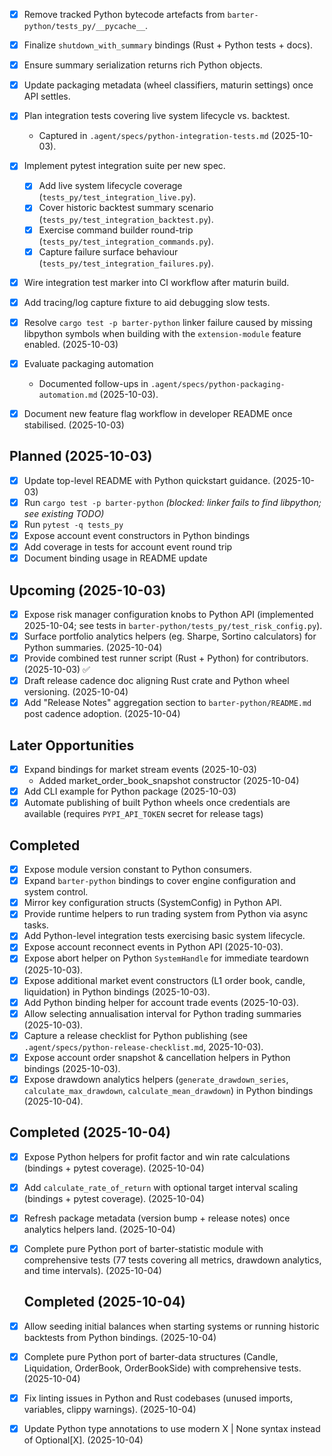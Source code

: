 - [x] Remove tracked Python bytecode artefacts from `barter-python/tests_py/__pycache__`.
- [x] Finalize `shutdown_with_summary` bindings (Rust + Python tests + docs).
- [x] Ensure summary serialization returns rich Python objects.
- [x] Update packaging metadata (wheel classifiers, maturin settings) once API settles.
- [x] Plan integration tests covering live system lifecycle vs. backtest.
  - Captured in `.agent/specs/python-integration-tests.md` (2025-10-03).
- [x] Implement pytest integration suite per new spec.
  - [x] Add live system lifecycle coverage (`tests_py/test_integration_live.py`).
  - [x] Cover historic backtest summary scenario (`tests_py/test_integration_backtest.py`).
  - [x] Exercise command builder round-trip (`tests_py/test_integration_commands.py`).
  - [x] Capture failure surface behaviour (`tests_py/test_integration_failures.py`).
- [x] Wire integration test marker into CI workflow after maturin build.
- [x] Add tracing/log capture fixture to aid debugging slow tests.
- [x] Resolve `cargo test -p barter-python` linker failure caused by missing libpython symbols when
      building with the `extension-module` feature enabled. (2025-10-03)
- [x] Evaluate packaging automation
  - Documented follow-ups in `.agent/specs/python-packaging-automation.md` (2025-10-03).

- [x] Document new feature flag workflow in developer README once stabilised. (2025-10-03)

## Planned (2025-10-03)
- [x] Update top-level README with Python quickstart guidance. (2025-10-03)
- [x] Run `cargo test -p barter-python` *(blocked: linker fails to find libpython; see existing TODO)*
- [x] Run `pytest -q tests_py`
- [x] Expose account event constructors in Python bindings
- [x] Add coverage in tests for account event round trip
- [x] Document binding usage in README update

## Upcoming (2025-10-03)
- [x] Expose risk manager configuration knobs to Python API (implemented 2025-10-04; see tests in `barter-python/tests_py/test_risk_config.py`).
- [x] Surface portfolio analytics helpers (eg. Sharpe, Sortino calculators) for Python summaries. (2025-10-04)
- [x] Provide combined test runner script (Rust + Python) for contributors. (2025-10-03) ✅
- [x] Draft release cadence doc aligning Rust crate and Python wheel versioning. (2025-10-04)
- [x] Add "Release Notes" aggregation section to `barter-python/README.md` post cadence adoption. (2025-10-04)

 ## Later Opportunities
 - [x] Expand bindings for market stream events (2025-10-03)
   - Added market_order_book_snapshot constructor (2025-10-04)
 - [x] Add CLI example for Python package (2025-10-03)
 - [x] Automate publishing of built Python wheels once credentials are available (requires `PYPI_API_TOKEN` secret for release tags)

## Completed
- [x] Expose module version constant to Python consumers.
- [x] Expand `barter-python` bindings to cover engine configuration and system control.
- [x] Mirror key configuration structs (SystemConfig) in Python API.
- [x] Provide runtime helpers to run trading system from Python via async tasks.
- [x] Add Python-level integration tests exercising basic system lifecycle.
- [x] Expose account reconnect events in Python API (2025-10-03).
- [x] Expose abort helper on Python `SystemHandle` for immediate teardown (2025-10-03).
- [x] Expose additional market event constructors (L1 order book, candle, liquidation) in Python bindings (2025-10-03).
- [x] Add Python binding helper for account trade events (2025-10-03).
- [x] Allow selecting annualisation interval for Python trading summaries (2025-10-03).
- [x] Capture a release checklist for Python publishing (see `.agent/specs/python-release-checklist.md`, 2025-10-03).
- [x] Expose account order snapshot & cancellation helpers in Python bindings (2025-10-03).
- [x] Expose drawdown analytics helpers (`generate_drawdown_series`,
      `calculate_max_drawdown`, `calculate_mean_drawdown`) in Python bindings
      (2025-10-04).

 ## Completed (2025-10-04)
- [x] Expose Python helpers for profit factor and win rate calculations (bindings + pytest coverage). (2025-10-04)
- [x] Add `calculate_rate_of_return` with optional target interval scaling (bindings + pytest coverage). (2025-10-04)
- [x] Refresh package metadata (version bump + release notes) once analytics helpers land. (2025-10-04)
- [x] Complete pure Python port of barter-statistic module with comprehensive tests (77 tests covering all metrics, drawdown analytics, and time intervals). (2025-10-04)

  ## Completed (2025-10-04)
- [x] Allow seeding initial balances when starting systems or running historic backtests from Python bindings. (2025-10-04)
- [x] Complete pure Python port of barter-data structures (Candle, Liquidation, OrderBook, OrderBookSide) with comprehensive tests. (2025-10-04)
- [x] Fix linting issues in Python and Rust codebases (unused imports, variables, clippy warnings). (2025-10-04)
- [x] Update Python type annotations to use modern X | None syntax instead of Optional[X]. (2025-10-04)
